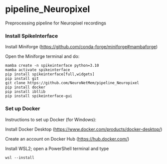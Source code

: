 # pipeline_Neuropixel
Preprocessing pipeline for Neuropixel recordings

### Install SpikeInterface
Install Miniforge (https://github.com/conda-forge/miniforge#mambaforge)

Open the Miniforge terminal and do:
```
mamba create -n spikeinterface python=3.10
mamba activate spikeinterface
pip install spikeinterface[full,widgets]
pip install git
git clone https://github.com/NeuroNetMem/pipeline_Neuropixel
pip install docker
pip install ibllib
pip install spikeinterface-gui
```

### Set up Docker
Instructions to set up Docker (for Windows):

Install Docker Desktop (https://www.docker.com/products/docker-desktop/)

Create an account on Docker Hub (https://hub.docker.com/)

Install WSL2; open a PowerShell terminal and type
```
wsl --install 
```


